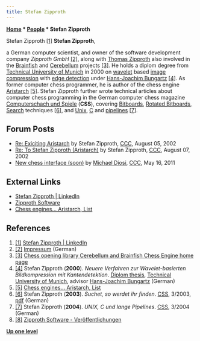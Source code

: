 ```yaml
---
title: Stefan Zipproth
---
```

**[Home](Home "Home") \* [People](People "People") \* Stefan Zipproth**



 [](https://www.linkedin.com/in/stefan-zipproth-38b922138/) Stefan Zipproth <a id="cite-note-1" href="#cite-ref-1">[1]</a> 
**Stefan Zipproth**,  

a German computer scientist, and owner of the software development company *Zipproth GmbH* <a id="cite-note-2" href="#cite-ref-2">[2]</a>, along with [Thomas Zipproth](index.php?title=Thomas_Zipproth&action=edit&redlink=1 "Thomas Zipproth (page does not exist)") also involved in the [Brainfish](Brainfish "Brainfish") and [Cerebellum](index.php?title=Cerebellum&action=edit&redlink=1 "Cerebellum (page does not exist)") projects <a id="cite-note-3" href="#cite-ref-3">[3]</a>.
 He holds a diplom degree from [Technical University of Munich](Technical_University_of_Munich "Technical University of Munich") in 2000 on [wavelet](https://en.wikipedia.org/wiki/Wavelet) based [image compression](https://en.wikipedia.org/wiki/Image_compression) with [edge detection](https://en.wikipedia.org/wiki/Edge_detection) under [Hans-Joachim Bungartz](Mathematician#HJBungartz "Mathematician") <a id="cite-note-4" href="#cite-ref-4">[4]</a>. 
As former computer chess programmer, he is author of the chess engine [Aristarch](Aristarch "Aristarch") <a id="cite-note-5" href="#cite-ref-5">[5]</a>. 
Stefan Zipproth further wrote technical articles about computer chess programming in the German computer chess magazine [Computerschach und Spiele](Computerschach_und_Spiele "Computerschach und Spiele") (**CSS**), covering [Bitboards](Bitboards "Bitboards"), [Rotated Bitboards](Rotated_Bitboards "Rotated Bitboards"), [Search](Search "Search") techniques <a id="cite-note-6" href="#cite-ref-6">[6]</a>, and [Unix](Unix "Unix"), [C](C "C") and [pipelines](https://en.wikipedia.org/wiki/Pipeline_(Unix)) <a id="cite-note-7" href="#cite-ref-7">[7]</a>. 



## Forum Posts


* [Re: Exiciting Aristarch](https://www.stmintz.com/ccc/index.php?id=244215) by Stefan Zipproth, [CCC](CCC "CCC"), August 05, 2002
* [Re: To Stefan Zipproth (Aristarch)](https://www.stmintz.com/ccc/index.php?id=244431) by Stefan Zipproth, [CCC](CCC "CCC"), August 07, 2002
* [New chess interface (soon)](http://www.talkchess.com/forum/viewtopic.php?t=39088) by [Michael Diosi](index.php?title=Michael_Diosi&action=edit&redlink=1 "Michael Diosi (page does not exist)"), [CCC](CCC "CCC"), May 16, 2011


## External Links


* [Stefan Zipproth | LinkedIn](https://www.linkedin.com/in/stefan-zipproth-38b922138/)
* [Zipproth Software](https://zipproth.com/)
* [Chess engines... Aristarch, List](https://zipproth.com/chess/)


## References


1. <a id="cite-ref-1" href="#cite-note-1">[1]</a> [Stefan Zipproth | LinkedIn](https://www.linkedin.com/in/stefan-zipproth-38b922138/)
2. <a id="cite-ref-2" href="#cite-note-2">[2]</a> [Impressum](https://zipproth.de/legal/) (German)
3. <a id="cite-ref-3" href="#cite-note-3">[3]</a> [Chess opening library Cerebellum and Brainfish Chess Engine home page](https://zipproth.com/Brainfish/)
4. <a id="cite-ref-4" href="#cite-note-4">[4]</a> Stefan Zipproth (**2000**). *Neuere Verfahren zur Wavelet-basierten Bildkompression mit Kantendetektion*. [Diplom thesis](http://www5.in.tum.de/persons/bungartz/teach_muc1), [Technical University of Munich](Technical_University_of_Munich "Technical University of Munich"), advisor [Hans-Joachim Bungartz](Mathematician#HJBungartz "Mathematician") (German)
5. <a id="cite-ref-5" href="#cite-note-5">[5]</a> [Chess engines... Aristarch, List](https://zipproth.com/chess/)
6. <a id="cite-ref-6" href="#cite-note-6">[6]</a> Stefan Zipproth (**2003**). *Suchet, so werdet ihr finden*. [CSS](Computerschach_und_Spiele "Computerschach und Spiele"), 3/2003, [pdf](https://computerschach.de/Files/2000/Suchet,%20so%20werdet%20ihr%20finden.pdf) (German)
7. <a id="cite-ref-7" href="#cite-note-7">[7]</a> Stefan Zipproth (**2004**). *UNIX, C und lange Pipelines*. [CSS](Computerschach_und_Spiele "Computerschach und Spiele"), 3/2004 (German)
8. <a id="cite-ref-8" href="#cite-note-8">[8]</a> [Zipproth Software - Veröffentlichungen](http://zipproth.com/veroffentlichungen.html)

**[Up one level](People "People")**







 
